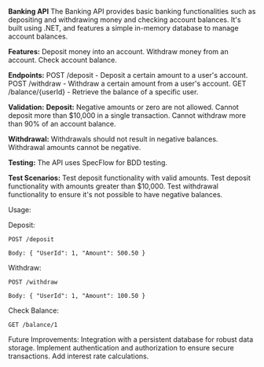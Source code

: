 **Banking API**
The Banking API provides basic banking functionalities such as depositing and withdrawing money and checking account balances. 
It's built using .NET, and features a simple in-memory database to manage account balances.

**Features:**
Deposit money into an account.
Withdraw money from an account.
Check account balance.

**Endpoints:**
POST /deposit - Deposit a certain amount to a user's account.
POST /withdraw - Withdraw a certain amount from a user's account.
GET /balance/{userId} - Retrieve the balance of a specific user.

**Validation:**
**Deposit:**
Negative amounts or zero are not allowed.
Cannot deposit more than $10,000 in a single transaction.
Cannot withdraw more than 90% of an account balance.

**Withdrawal:**
Withdrawals should not result in negative balances.
Withdrawal amounts cannot be negative.

**Testing:**
The API uses SpecFlow for BDD testing.

**Test Scenarios:**
Test deposit functionality with valid amounts.
Test deposit functionality with amounts greater than $10,000.
Test withdrawal functionality to ensure it's not possible to have negative balances.

Usage:

Deposit:

`POST /deposit`

`Body:
{
    "UserId": 1,
    "Amount": 500.50
}`

Withdraw:

`POST /withdraw`

`Body:
{
    "UserId": 1,
    "Amount": 100.50
}`

Check Balance:

`GET /balance/1`

Future Improvements:
Integration with a persistent database for robust data storage.
Implement authentication and authorization to ensure secure transactions.
Add interest rate calculations.
